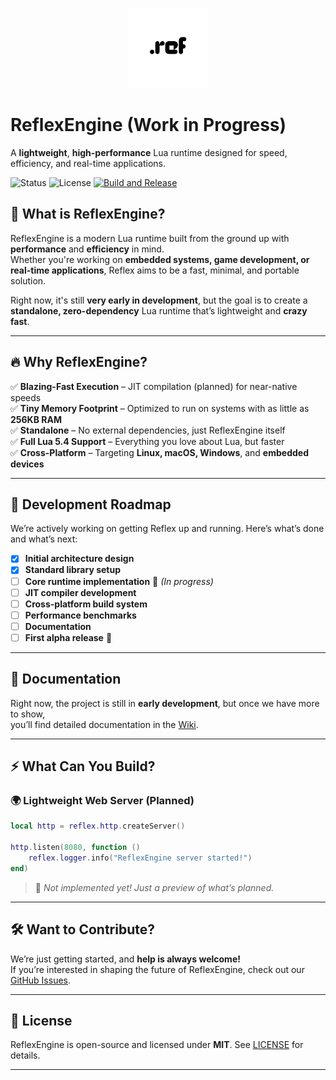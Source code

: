 <p align="center">
  <img src="assets/ref_nobg.png" width="128" height="128">
</p>

# ReflexEngine (Work in Progress)  

A **lightweight**, **high-performance** Lua runtime designed for speed, efficiency, and real-time applications.  

![Status](https://img.shields.io/badge/status-WIP-yellow)
![License](https://img.shields.io/badge/license-MIT-green)
[![Build and Release](https://github.com/ReflexEngine/reflex/actions/workflows/release.yml/badge.svg)](https://github.com/ReflexEngine/reflex/actions/workflows/release.yml)

## 🚀 What is ReflexEngine?  

ReflexEngine is a modern Lua runtime built from the ground up with **performance** and **efficiency** in mind.  
Whether you're working on **embedded systems, game development, or real-time applications**, Reflex aims to be a fast, minimal, and portable solution.  

Right now, it's still **very early in development**, but the goal is to create a **standalone, zero-dependency** Lua runtime that’s lightweight and **crazy fast**.  

---

## 🔥 Why ReflexEngine?  

✅ **Blazing-Fast Execution** – JIT compilation (planned) for near-native speeds  
✅ **Tiny Memory Footprint** – Optimized to run on systems with as little as **256KB RAM**  
✅ **Standalone** – No external dependencies, just ReflexEngine itself  
✅ **Full Lua 5.4 Support** – Everything you love about Lua, but faster  
✅ **Cross-Platform** – Targeting **Linux, macOS, Windows**, and **embedded devices**  

---

## 📌 Development Roadmap  

We’re actively working on getting Reflex up and running. Here’s what’s done and what’s next:  

- [x] **Initial architecture design**  
- [x] **Standard library setup**  
- [ ] **Core runtime implementation** 🚧 *(In progress)*  
- [ ] **JIT compiler development**  
- [ ] **Cross-platform build system**  
- [ ] **Performance benchmarks**  
- [ ] **Documentation**  
- [ ] **First alpha release** 🚀  

---

## 📖 Documentation  

Right now, the project is still in **early development**, but once we have more to show,  
you’ll find detailed documentation in the [Wiki](https://github.com/reflexengine/reflex/wiki).  

---

## ⚡ What Can You Build?  

### 🌍 Lightweight Web Server (Planned)  

```lua
local http = reflex.http.createServer()

http.listen(8080, function ()
    reflex.logger.info("ReflexEngine server started!")
end)
```

> 🚧 *Not implemented yet! Just a preview of what’s planned.*  

---

## 🛠️ Want to Contribute?  

We’re just getting started, and **help is always welcome!**  
If you’re interested in shaping the future of ReflexEngine, check out our [GitHub Issues](https://github.com/reflexengine/reflex/issues).  

---

## 📜 License  

ReflexEngine is open-source and licensed under **MIT**. See [LICENSE](LICENSE) for details.  

---
